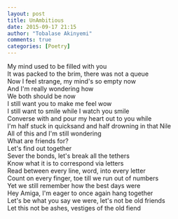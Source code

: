 ```yaml
---
layout: post
title: UnAmbitious
date: 2015-09-17 21:15
author: "Tobalase Akinyemi"
comments: true
categories: [Poetry]
---
```

My mind used to be filled with you  
It was packed to the brim, there was not a queue  
Now I feel strange, my mind's so empty now  
And I'm really wondering how  
We both should be now  
I still want you to make me feel wow  
I still want to smile while I watch  you smile  
Converse with and pour my heart out to you while  
I'm half stuck in quicksand and half drowning in that Nile  
All of this and I'm still wondering  
What are friends for?  
Let's find out together  
Sever the bonds, let's break all the tethers  
Know what it is to correspond via letters  
Read between every line, word, into every letter  
Count on every finger, toe till we run out of numbers  
Yet we still remember how the best days were  
Hey Amiga, I'm eager to once again hang together  
Let's be what you say we were, let's not be old friends  
Let this not be ashes, vestiges of the old fiend  
